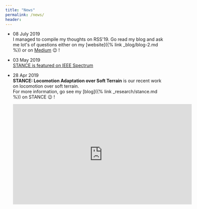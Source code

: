 ```yaml
---
title: "News"
permalink: /news/
header:
---
```


<!--
- 01 Jun 2019 <br>
  **I'm going to RSS** <br>
  I will be attending RSS 2019 in Freiburg, Germany. Hope to meet you all there. 

- 20 May 2019 <br>
  **I'm looking for Students!** <br>
  I am looking for master students (for an internship or thesis) to work with me
  at the DLS lab on Whole Body Control for Legged Robots. 
  For more information, visit this [link](https://iit-dlslab.github.io/internship-positions/soft_terrain_passivity.pdf) for my own topic or this [link](https://dls.iit.it/open-positions/bsc-msc-phd) for open positions at the DLS lab. 
-->

- 08 July 2019 <br>
I managed to compile my thoughts on RSS'19. Go read my blog and ask me lot's of questions
either on my [website]({% link _blog/blog-2.md %}) or on [Medium](https://medium.com/@shamelfahmi/my-thoughts-on-rss19-feff8f8dfc57) :wink: !


- 03 May 2019 <br>
  [STANCE is featured on IEEE Spectrum](https://spectrum.ieee.org/automaton/robotics/robotics-hardware/video-friday-watch-this-robocop-make-a-traffic-stop)

- 28 Apr 2019 <br>
  **STANCE: Locomotion Adaptation over Soft Terrain** is our recent work on locomotion over soft terrain.<br>
  For more information, go see my [blog]({% link _research/stance.md %}) on STANCE :wink: !
  <iframe width="560" height="315" src="https://www.youtube.com/embed/rINRnicv7_I?autoplay=1" frameborder="0" allow="accelerometer; autoplay; encrypted-media; gyroscope; picture-in-picture" allowfullscreen></iframe>
